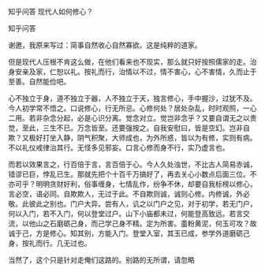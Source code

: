  
 知乎问答 现代人如何修心？ 
 
 
 
 
 
 知乎问答 
 
 

 

 谢邀，我原来写过：简事自然收心自然寡欲。这是纯粹的道家。

 

 但是现代人压根不肯这么做，在他们看来也不现实，那么就只好按照儒家的走。治身安亲及家，仁恕以礼。按礼而行，治情以不过，情不害心，心不害情，久而止于至善。自然能俭吧。

 

 心不独立于身，道不独立于器，人不独立于天，独言修心，手中握沙，过犹不及。今人初学常不悟之。口说修心，行无所忌。心修何处？居处杂乱，时时观照，一心二用。若非杂念分起，必是心识分离。觉念对立。觉岂非念乎？又要自谓无之以贵觉，至此，三生不已。万念皆至。还要强按之。自我安慰曰，皆是空幻。岂非自欺？又极好打坐入静，阴气积聚，大师成也，为外所惑，皆以为有修，实则有病。不以礼仪戒律治其行。无怪多见邪妄。口言心修而身不行，实乃虚言也。

 

 而若以效果言之，行百倍于言，言百倍于心。今人久处浊世，不比古人简易赤诚，错谬已巨，悖乱已生。那就先把个十百千万搞好了，再去关心小数点后面三位。不亦可乎？明明贪财好利，俗事缠身，七情乱作，纷争不休，却要自我标榜以修心，言必空，语必同。自欺欺人，无过于此。不自欺则诚，诚则心修。内修诚，外必敬。此彼此之别也。门户大异。尝有人，讥之以门户之见，对于初学，若无门户，何以入门，若不入门，何以登堂过户。山下小庙都未过，何能登高致远。若言交流，以他山之石磨砺己身，而己学己身不精。定为所害。齑粉黄泥，何玉可攻？故诚于己，方是修心。知其别，方能入门。登堂入室，其玉已成，参学外道磨砺己身，按礼而行。几无过也。

 

 当然了，这个只是针对走俺们这路的。别路的无所谓，请忽略 